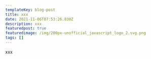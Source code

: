 ```yaml
---
templateKey: blog-post
title: xxx
date: 2021-11-06T07:53:26.838Z
description: xxx
featuredpost: true
featuredimage: /img/200px-unofficial_javascript_logo_2.svg.png
tags: []
---
```

xxx
